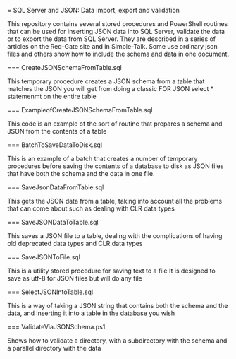 = SQL Server and JSON: Data import, export and validation

This repository contains several stored procedures and PowerShell routines that can be used for inserting JSON data into SQL Server, validate the data  or to export the data from SQL Server. They are described in a series of articles on the Red-Gate site and in Simple-Talk. Some use ordinary json files and others show how to include the schema and data in one document. 

=== CreateJSONSchemaFromTable.sql

This temporary procedure creates a JSON schema from a table that
matches the JSON you will get from doing a 
classic FOR JSON select * statemenmt on the entire table
  
=== ExampleofCreateJSONSchemaFromTable.sql
 
This code is an example of the sort of routine that prepares a schema and JSON from the contents of a table

=== BatchToSaveDataToDisk.sql

This is an example of a batch that creates a number of temporary procedures before saving the contents of a database to disk as JSON files that have both the schema and the data in one file.

=== SaveJsonDataFromTable.sql

This gets the JSON data from a table, taking into account all the problems that can come about such as dealing with CLR data types
  
=== SaveJSONDataToTable.sql 

This saves a JSON file to a table, dealing with the complications of having old deprecated data types and CLR data types

=== SaveJSONToFile.sql

This is a utility stored procedure for
saving text to a file It is designed to save
as utf-8 for JSON files but will do any file

=== SelectJSONIntoTable.sql

This is a way of taking a JSON string that contains both the schema
and the data, and inserting it into a table in the database you wish

=== ValidateViaJSONSchema.ps1

Shows how to validate a directory, with a subdirectory with the schema and a parallel directory with the data

